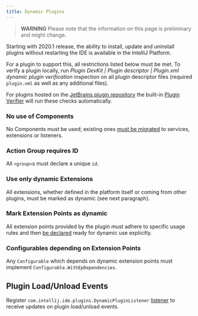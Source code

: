 ```yaml
---
title: Dynamic Plugins
---
```


> **WARNING** Please note that the information on this page is preliminary and might change.

Starting with 2020.1 release, the ability to install, update and uninstall plugins without restarting the IDE is available in the IntelliJ Platform.

For a plugin to support this, all restrictions listed below must be met. To verify a plugin locally, run _Plugin DevKit | Plugin descriptor | Plugin.xml dynamic plugin verification_ 
inspection on all plugin descriptor files (required `plugin.xml` as well as any additional files).

For plugins hosted on the [JetBrains plugin repository](/plugin_repository/index.md) the built-in [Plugin Verifier](https://blog.jetbrains.com/platform/2018/07/plugins-repository-now-integrates-with-the-plugin-verification-tool/)
will run these checks automatically.

### No use of Components
No Components must be used; existing ones [must be migrated](plugin_components.md) to services, extensions or listeners.

### Action Group requires ID
All `<group>`s must declare a unique `id`.

### Use only dynamic Extensions
All extensions, whether defined in the platform itself or coming from other plugins, must be marked as dynamic (see next paragraph). 

### Mark Extension Points as dynamic
All extension points provided by the plugin must adhere to specific usage rules and then [be declared](plugin_extension_points.md#dynamic-extension-points) ready for dynamic use explicitly.

### Configurables depending on Extension Points
Any `Configurable` which depends on dynamic extension points must implement `Configurable.WithEpDependencies`.

## Plugin Load/Unload Events
Register `com.intellij.ide.plugins.DynamicPluginListener` [listener](plugin_listeners.md) to receive updates on plugin load/unload events.